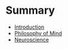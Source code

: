 # Summary

* [Introduction](README.md)
* [Philosophy of Mind](philosophyofmind.md)
* [Neuroscience](neuroscience.md)


